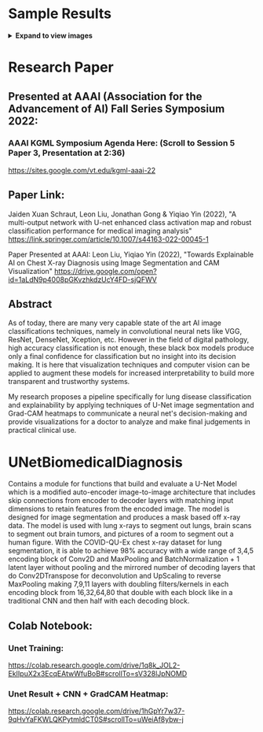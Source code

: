 # Sample Results
<details>

<summary><b>Expand to view images</b></summary>

#### U-Net Ex:
<img width="800" alt="UNet(5E16F) Results" src="https://user-images.githubusercontent.com/103869590/202833418-8b14db95-2513-47ed-a7a0-4cd2bd049e7f.PNG">

#### GradCAM Heatmap Ex:
<img width="430" alt="DenseNet201_Last_Img150" src="https://user-images.githubusercontent.com/103869590/179291908-def12ab5-6b3e-498d-9436-d2a57828effc.png">

</details>

# Research Paper 

## Presented at AAAI (Association for the Advancement of AI) Fall Series Symposium 2022:

### AAAI KGML Symposium Agenda Here: (Scroll to Session 5 Paper 3, Presentation at 2:36)
https://sites.google.com/vt.edu/kgml-aaai-22 

## Paper Link: 
Jaiden Xuan Schraut, Leon Liu, Jonathan Gong & Yiqiao Yin (2022), "A multi-output network with U-net enhanced class activation map and robust classification performance for medical imaging analysis"
https://link.springer.com/article/10.1007/s44163-022-00045-1

Paper Presented at AAAI:
Leon Liu, Yiqiao Yin (2022), "Towards Explainable AI on Chest X-ray Diagnosis using Image Segmentation and CAM Visualization"
https://drive.google.com/open?id=1aLdN9p4008pGKvzhkdzUcY4FD-sjQFWV

## Abstract
As of today, there are many very capable state of the art AI image classifications techniques, namely in convolutional neural nets like VGG, ResNet, DenseNet, Xception, etc. However in the field of digital pathology, high accuracy classification is not enough, these black box models produce only a final confidence for classification but no insight into its decision making. It is here that visualization techniques and computer vision can be applied to augment these models for increased interpretability to build more transparent and trustworthy systems. 

My research proposes a pipeline specifically for lung disease classification and explainability by applying techniques of U-Net image segmentation and Grad-CAM heatmaps to communicate a neural net's decision-making and provide visualizations for a doctor to analyze and make final judgements in practical clinical use.

# UNetBiomedicalDiagnosis
Contains a module for functions that build and evaluate a U-Net Model which is a modified auto-encoder image-to-image architecture that includes skip connections from encoder to decoder layers with matching input dimensions to retain features from the encoded image. The model is designed for image segmentation and produces a mask based off x-ray data. The model is used with lung x-rays to segment out lungs, brain scans to segment out brain tumors, and pictures of a room to segment out a human figure. With the COVID-QU-Ex chest x-ray dataset for lung segmentation, it is able to achieve 98% accuracy with a wide range of 3,4,5 encoding block of Conv2D and MaxPooling and BatchNormalization + 1 latent layer without pooling and the mirrored number of decoding layers that do Conv2DTranspose for deconvolution and UpScaling to reverse MaxPooling making 7,9,11 layers with doubling filters/kernels in each encoding block from 16,32,64,80 that double with each block like in a traditional CNN and then half with each decoding block.

## Colab Notebook:
### Unet Training: 
https://colab.research.google.com/drive/1q8k_JOL2-EkIIpuX2x3EcqEAtwWfuBoB#scrollTo=sV328lJpNOMD 

### Unet Result + CNN + GradCAM Heatmap: 
https://colab.research.google.com/drive/1hGpYr7w37-9qHvYaFKWLQKPytmldCT0S#scrollTo=uWeiAf8ybw-j
